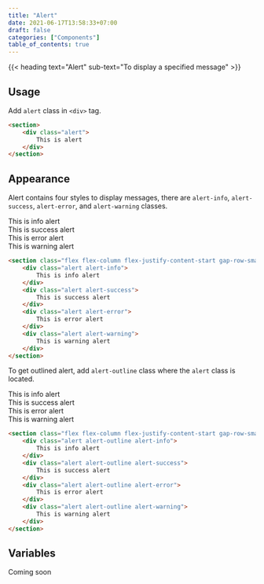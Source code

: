 ```yaml
---
title: "Alert"
date: 2021-06-17T13:58:33+07:00
draft: false
categories: ["Components"]
table_of_contents: true
---
```


{{< heading text="Alert" sub-text="To display a specified message" >}}

## Usage

Add `alert` class in `<div>` tag.

``` html
<section>
    <div class="alert">
        This is alert
    </div>
</section>
```

## Appearance

Alert contains four styles to display messages, there are `alert-info`, `alert-success`, `alert-error`, and `alert-warning` classes.

<section class="flex flex-column flex-justify-content-start gap-row-small">
    <div class="alert alert-info">
        This is info alert
    </div>
    <div class="alert alert-success">
        This is success alert
    </div>
    <div class="alert alert-error">
        This is error alert
    </div>
    <div class="alert alert-warning">
        This is warning alert
    </div>
</section>

``` html
<section class="flex flex-column flex-justify-content-start gap-row-small">
    <div class="alert alert-info">
        This is info alert
    </div>
    <div class="alert alert-success">
        This is success alert
    </div>
    <div class="alert alert-error">
        This is error alert
    </div>
    <div class="alert alert-warning">
        This is warning alert
    </div>
</section>
```

To get outlined alert, add `alert-outline` class where the `alert` class is located.

<section class="flex flex-column flex-justify-content-start gap-row-small">
    <div class="alert alert-outline alert-info">
        This is info alert
    </div>
    <div class="alert alert-outline alert-success">
        This is success alert
    </div>
    <div class="alert alert-outline alert-error">
        This is error alert
    </div>
    <div class="alert alert-outline alert-warning">
        This is warning alert
    </div>
</section>

``` html
<section class="flex flex-column flex-justify-content-start gap-row-small">
    <div class="alert alert-outline alert-info">
        This is info alert
    </div>
    <div class="alert alert-outline alert-success">
        This is success alert
    </div>
    <div class="alert alert-outline alert-error">
        This is error alert
    </div>
    <div class="alert alert-outline alert-warning">
        This is warning alert
    </div>
</section>
```

## Variables

Coming soon
